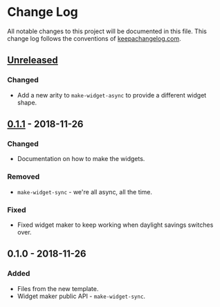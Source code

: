 # Change Log
All notable changes to this project will be documented in this file. This change log follows the conventions of [keepachangelog.com](http://keepachangelog.com/).

## [Unreleased]
### Changed
- Add a new arity to `make-widget-async` to provide a different widget shape.

## [0.1.1] - 2018-11-26
### Changed
- Documentation on how to make the widgets.

### Removed
- `make-widget-sync` - we're all async, all the time.

### Fixed
- Fixed widget maker to keep working when daylight savings switches over.

## 0.1.0 - 2018-11-26
### Added
- Files from the new template.
- Widget maker public API - `make-widget-sync`.

[Unreleased]: https://github.com/your-name/clj-scryer/compare/0.1.1...HEAD
[0.1.1]: https://github.com/your-name/clj-scryer/compare/0.1.0...0.1.1
